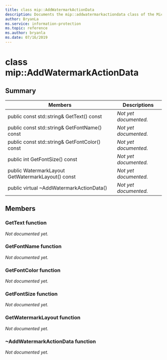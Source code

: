 ```yaml
---
title: class mip::AddWatermarkActionData 
description: Documents the mip::addwatermarkactiondata class of the Microsoft Information Protection (MIP) SDK.
author: BryanLa
ms.service: information-protection
ms.topic: reference
ms.author: bryanla
ms.date: 07/16/2019
---
```


# class mip::AddWatermarkActionData 
  
## Summary
 Members                        | Descriptions                                
--------------------------------|---------------------------------------------
public const std::string& GetText() const  | _Not yet documented._
public const std::string& GetFontName() const  | _Not yet documented._
public const std::string& GetFontColor() const  | _Not yet documented._
public int GetFontSize() const  | _Not yet documented._
public WatermarkLayout GetWatermarkLayout() const  | _Not yet documented._
public virtual ~AddWatermarkActionData()  | _Not yet documented._
  
## Members
  
### GetText function
_Not documented yet._

  
### GetFontName function
_Not documented yet._

  
### GetFontColor function
_Not documented yet._

  
### GetFontSize function
_Not documented yet._

  
### GetWatermarkLayout function
_Not documented yet._

  
### ~AddWatermarkActionData function
_Not documented yet._
